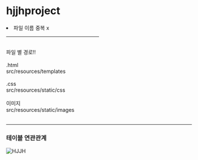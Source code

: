 # hjjhproject

<div>
<li>파일 이름 중복 x</li>
</div>
<hr width="50%">
<br>

<div>
파일 별 경로!!<br><br>
</div>

<div>
.html<br>
src/resources/templates<br>
</div>
<br>

<div>
.css<br>
src/resources/static/css<br>
</div>
<br>

<div>  
이미지<br>
src/resources/static/images<br>
</div>
<br>

<hr>

### 테이블 연관관계

![HJJH](https://user-images.githubusercontent.com/72663337/144368588-12c02b88-00b7-4bad-af69-596d7222762f.png)
